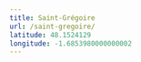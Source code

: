 ```yaml
---
title: Saint-Grégoire
url: /saint-gregoire/
latitude: 48.1524129
longitude: -1.6853980000000002
---
```

